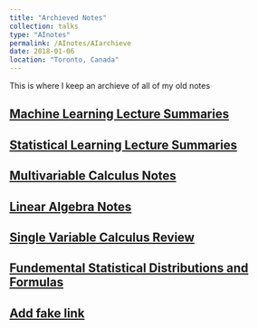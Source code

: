 ```yaml
---
title: "Archieved Notes"
collection: talks
type: "AInotes"
permalink: /AInotes/AIarchieve
date: 2018-01-06
location: "Toronto, Canada"
---
```



This is where I keep an archieve of all of my old notes

## [Machine Learning Lecture Summaries](https://docs.google.com/document/d/1Dek-vfAUCAmxGvFRI3G3z4_uHTdww820oaMto1E1jvs/edit?usp=sharing)

## [Statistical Learning Lecture Summaries](https://drive.google.com/file/d/1-4gF57v7idVCVnoYc-ldUexZRtJuE0HO/view?usp=sharing)

## [Multivariable Calculus Notes](https://drive.google.com/drive/folders/1HP2OGjc1ZHOZL6pmWDeQQbq_vISC3fLk?usp=sharing)

## [Linear Algebra Notes](https://drive.google.com/drive/folders/16LhycdtikasLrirdFS3Bs0uZL16CRDbF?usp=sharing)

## [Single Variable Calculus Review](https://drive.google.com/file/d/12rL-hCxE6tU-rw8rsZRjiZOM27xDTkfH/view?usp=sharing)

## [Fundemental Statistical Distributions and Formulas](https://drive.google.com/file/d/1Lm1C4aC8eErJKNkxEBZBJga_pFXkll8h/view?usp=sharing)

## [Add fake link]()